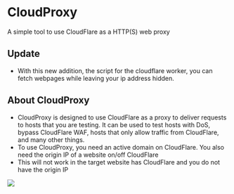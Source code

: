 # CloudProxy
A simple tool to use CloudFlare as a HTTP(S) web proxy

## Update
- With this new addition, the script for the cloudflare worker, you can fetch webpages while leaving your ip address hidden. 

## About CloudProxy
- CloudProxy is designed to use CloudFlare as a proxy to deliver requests to hosts that you are testing. It can be used to test hosts with DoS, bypass CloudFlare WAF, hosts that only allow traffic from CloudFlare, and many other things.
- To use CloudProxy, you need an active domain on CloudFlare. You also need the origin IP of a website on/off CloudFlare 
- This will not work in the target website has CloudFlare and you do not have the origin IP


![](cloudproxy_showcase.gif)
